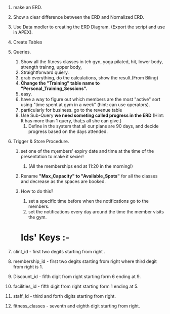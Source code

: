 1. make an ERD.
   
2. Show a clear difference between the ERD and Nornalized ERD.
   
3. Use Data modler to creating the ERD Diagram. (Export the script and use in APEX).
   
4. Create Tables
   
5. Queries.
   
   1. Show all the fitness classes in teh gyn, yoga pilated, hit, lower body, strength trainng, upper body,
   2. Straightforward quiery.
   3. grab everything, do the calculations, show the result.(From Biling)
   4. **Change the "Training" table name to "Personal_Training_Sessions".**
   5. easy.
   6. have a way to figure out which members are the most "active" sort using "time spent at gym in a week" (hint: can use operators).
   7. particularly for business. go to the revenue table
   8. Use Sub-Query **we need someting called progress in the ERD** (Hint: It has more than 1 query, that;s all she can give.)
      1. Define in the system that all our plans are 90 days, and decide progress based on the days attended.
   
6. Trigger & Store Procedure.
   
   1. set one of the m;embers' expiry date and time at the time of the presentation to make it sexier!
      1. (All the memberships end at 11:20 in the morning!)
   2. Rename **"Max_Capacity" to "Available_Spots"** for all the classes and decrease as the spaces are booked.
   3. How to do this? 
      1. set a specific time before when the notifications go to the members.
      2. set the notifications every day around the time the member visits the gym.


      #  Ids' Keys :-
1. clint_id - first two degits starting from right .
2. membership_id - first two degits starting from right where third degit from right is 1.
3. Discount_id - fifth digit from right  starting form 6 ending at 9.
4. facilities_id  - fifth digit from right  starting form 1 ending at 5.
5. staff_Id  - third and forth digits starting from right.
6. fitness_classes - seventh and eighth digit starting from right.

